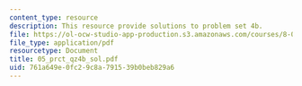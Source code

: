 ```yaml
---
content_type: resource
description: This resource provide solutions to problem set 4b.
file: https://ol-ocw-studio-app-production.s3.amazonaws.com/courses/8-02x-physics-ii-electricity-magnetism-with-an-experimental-focus-spring-2005/761a649e0fc29c8a791539b0beb829a6_05_prct_qz4b_sol.pdf
file_type: application/pdf
resourcetype: Document
title: 05_prct_qz4b_sol.pdf
uid: 761a649e-0fc2-9c8a-7915-39b0beb829a6
---
```

